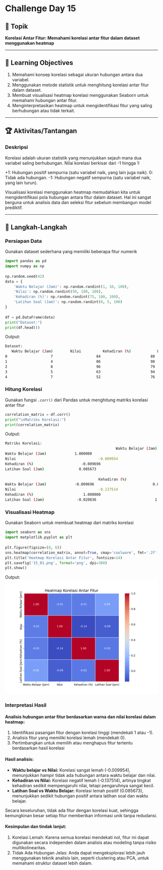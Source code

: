 # Challenge Day 15

## 📝 Topik
**Korelasi Antar Fitur: Memahami korelasi antar fitur dalam dataset menggunakan heatmap**

---

## 🎯 Learning Objectives
1. Memahami konsep korelasi sebagai ukuran hubungan antara dua variabel.
2. Menggunakan metode statistik untuk menghitung korelasi antar fitur dalam dataset.
3. Membuat visualisasi heatmap korelasi menggunakan Seaborn untuk memahami hubungan antar fitur.
4. Menginterpretasikan heatmap untuk mengidentifikasi fitur yang saling berhubungan atau tidak terkait.

---

## 🏆 Aktivitas/Tantangan

### Deskripsi
Korelasi adalah ukuran statistik yang menunjukkan sejauh mana dua variabel saling berhubungan. Nilai korelasi berkisar dari -1 hingga 1:

+1: Hubungan positif sempurna (satu variabel naik, yang lain juga naik).
0: Tidak ada hubungan.
-1: Hubungan negatif sempurna (satu variabel naik, yang lain turun).

Visualisasi korelasi menggunakan heatmap memudahkan kita untuk mengidentifikasi pola hubungan antara fitur dalam dataset. Hal ini sangat berguna untuk analisis data dan seleksi fitur sebelum membangun model prediktif.

---
## 🚀 Langkah-Langkah

### Persiapan Data
Gunakan dataset sederhana yang memiliki beberapa fitur numerik
```python
import pandas as pd
import numpy as np

np.random.seed(42)
data = {
    'Waktu Belajar (Jam)': np.random.randint(1, 10, 100),
    'Nilai': np.random.randint(50, 100, 100),
    'Kehadiran (%)': np.random.randint(75, 100, 100),
    'Latihan Soal (Jam)': np.random.randint(0, 5, 100)
}

df = pd.DataFrame(data)
print("Dataset:")
print(df.head())
```
Output:
```bash
Dataset:
   Waktu Belajar (Jam)        Nilai          Kehadiran (%)            Latihan Soal (Jam)
0                    7                    84                       80                             2
1                    4                    86                       98                             2
2                    8                    96                       79                             4
3                    5                    63                       94                             2
4                    7                    52                       76                             2
```

### Hitung Korelasi
Gunakan fungsi `.corr()` dari Pandas untuk menghitung matriks korelasi antar fitur
```python
correlation_matrix = df.corr()
print("\nMatriks Korelasi:")
print(correlation_matrix)
```
Output:
```bash
Matriks Korelasi:
                                                   Waktu Belajar (Jam)               Nilai  
Waktu Belajar (Jam)             1.000000                               -0.009954      
Nilai                                      -0.009954                               1.000000      
Kehadiran (%)                      -0.009696                              -0.137514         
Latihan Soal (Jam)                0.085673                              -0.090468        

                                           Kehadiran (%)                 Latihan Soal (Jam)  
Waktu Belajar (Jam)             -0.009696                           0.085673  
Nilai                                      -0.137514                          -0.090468  
Kehadiran (%)                       1.000000                          -0.020836  
Latihan Soal (Jam)               -0.020836                           1.000000  
```

### Visualisasi Heatmap
Gunakan Seaborn untuk membuat heatmap dari matriks korelasi
```python
import seaborn as sns
import matplotlib.pyplot as plt

plt.figure(figsize=(8, 6))
sns.heatmap(correlation_matrix, annot=True, cmap='coolwarm', fmt='.2f', linewidths=0.5)
plt.title('Heatmap Korelasi Antar Fitur', fontsize=14)
plt.savefig('15_01.png', format='png', dpi=300)
plt.show()
```
Output:
<img src="https://github.com/rohmanurnr/100-Days-of-Python-ML-AI/blob/main/Day%20015/15_01.png" width=”500”>


### Interpretasi Hasil
#### Analisis hubungan antar fitur berdasarkan warna dan nilai korelasi dalam heatmap:
1. Identifikasi pasangan fitur dengan korelasi tinggi (mendekati 1 atau -1).
2. Analisis fitur yang memiliki korelasi lemah (mendekati 0).
3. Pertimbangkan untuk memilih atau menghapus fitur tertentu berdasarkan hasil korelasi 

#### Hasil analisis:
- **Waktu belajar vs Nilai:** Korelasi sangat lemah (-0.009954), menunjukkan hampir tidak ada hubungan antara waktu belajar dan nilai.
- **Kehadiran vs Nilai:** Korelasi negatif lemah (-0.137514), artinya tingkat kehadiran sedikit mempengaruhi nilai, tetapi pengaruhnya sangat kecil.
- **Latihan Soal vs Waktu Belajar:** Korelasi lemah positif (0.085673), menunjukkan sedikit hubungan positif antara latihan soal dan waktu belajar.

Secara keseluruhan, tidak ada fitur dengan korelasi kuat, sehingga kemungkinan besar setiap fitur memberikan informasi unik tanpa redudansi.

#### Kesimpulan dan tindak lanjut:
1. Korelasi Lemah: Karena semua korelasi mendekati nol, fitur ini dapat digunakan secara independen dalam analisis atau modeling tanpa risiko multikolinearitas.
2. Tidak Ada Hubungan Jelas: Anda dapat mengeksplorasi lebih jauh menggunakan teknik analisis lain, seperti clustering atau PCA, untuk memahami struktur dataset lebih dalam.
